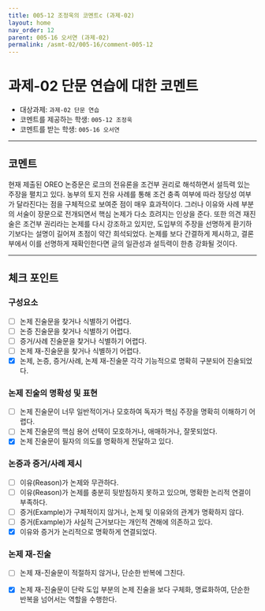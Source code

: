 ```yaml
---
title: 005-12 조정욱의 코멘트c (과제-02) 
layout: home
nav_order: 12
parent: 005-16 오서연 (과제-02)
permalink: /asmt-02/005-16/comment-005-12
---
```


# 과제-02 단문 연습에 대한 코멘트

- 대상과제: `과제-02 단문 연습`
- 코멘트를 제공하는 학생: `005-12 조정욱` 
- 코멘트를 받는 학생: `005-16 오서연` 

---

## 코멘트

현재 제출된 OREO 논증문은 로크의 전유론을 조건부 권리로 해석하면서 설득력 있는 주장을 펼치고 있다. 농부의 토지 전유 사례를 통해 조건 충족 여부에 따라 정당성 여부가 달라진다는 점을 구체적으로 보여준 점이 매우 효과적이다. 그러나 이유와 사례 부분의 서술이 장문으로 전개되면서 핵심 논제가 다소 흐려지는 인상을 준다. 또한 의견 재진술은 조건부 권리라는 논제를 다시 강조하고 있지만, 도입부의 주장을 선명하게 환기하기보다는 설명이 길어져 초점이 약간 희석되었다. 논제를 보다 간결하게 제시하고, 결론부에서 이를 선명하게 재확인한다면 글의 일관성과 설득력이 한층 강화될 것이다.

---

## 체크 포인트

### **구성요소**
- [ ] 논제 진술문을 찾거나 식별하기 어렵다.
- [ ] 논증 진술문을 찾거나 식별하기 어렵다.
- [ ] 증거/사례 진술문을 찾거나 식별하기 어렵다.
- [ ] 논제 재-진술문을 찾거나 식별하기 어렵다.
- [x] 논제, 논증, 증거/사례, 논제 재-진술문 각각 기능적으로 명확히 구분되어 진술되었다.

### **논제 진술의 명확성 및 표현**  
- [ ] 논제 진술문이 너무 일반적이거나 모호하여 독자가 핵심 주장을 명확히 이해하기 어렵다.  
- [ ] 논제 진술문의 핵심 용어 선택이 모호하거나, 애매하거나, 잘못되었다.  
- [x] 논제 진술문이 필자의 의도를 명확하게 전달하고 있다.  

### **논증과 증거/사례 제시**  
- [ ] 이유(Reason)가 논제와 무관하다.
- [ ] 이유(Reason)가 논제를 충분히 뒷받침하지 못하고 있으며, 명확한 논리적 연결이 부족하다.  
- [ ] 증거(Example)가 구체적이지 않거나, 논제 및 이유와의 관계가 명확하지 않다. 
- [ ] 증거(Example)가 사실적 근거보다는 개인적 견해에 의존하고 있다.  
- [x] 이유와 증거가 논리적으로 명확하게 연결되었다.  

### **논제 재-진술**  
- [ ] 논제 재-진술문이 적절하지 않거나, 단순한 반복에 그친다.   
- [x] 논제 재-진술문이 단락 도입 부분의 논제 진술을 보다 구체화, 명료화하여, 단순한 반복을 넘어서는 역할을 수행한다.  

